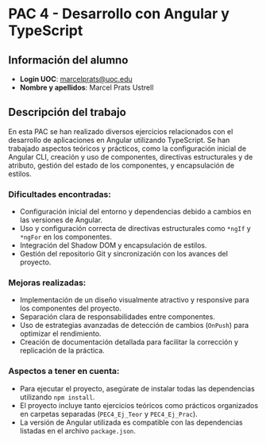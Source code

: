 # PAC 4 - Desarrollo con Angular y TypeScript

## Información del alumno
- **Login UOC**: marcelprats@uoc.edu
- **Nombre y apellidos**: Marcel Prats Ustrell

## Descripción del trabajo
En esta PAC se han realizado diversos ejercicios relacionados con el desarrollo de aplicaciones en Angular utilizando TypeScript. Se han trabajado aspectos teóricos y prácticos, como la configuración inicial de Angular CLI, creación y uso de componentes, directivas estructurales y de atributo, gestión del estado de los componentes, y encapsulación de estilos.

### Dificultades encontradas:
- Configuración inicial del entorno y dependencias debido a cambios en las versiones de Angular.
- Uso y configuración correcta de directivas estructurales como `*ngIf` y `*ngFor` en los componentes.
- Integración del Shadow DOM y encapsulación de estilos.
- Gestión del repositorio Git y sincronización con los avances del proyecto.

### Mejoras realizadas:
- Implementación de un diseño visualmente atractivo y responsive para los componentes del proyecto.
- Separación clara de responsabilidades entre componentes.
- Uso de estrategias avanzadas de detección de cambios (`OnPush`) para optimizar el rendimiento.
- Creación de documentación detallada para facilitar la corrección y replicación de la práctica.

### Aspectos a tener en cuenta:
- Para ejecutar el proyecto, asegúrate de instalar todas las dependencias utilizando `npm install`.
- El proyecto incluye tanto ejercicios teóricos como prácticos organizados en carpetas separadas (`PEC4_Ej_Teor` y `PEC4_Ej_Prac`).
- La versión de Angular utilizada es compatible con las dependencias listadas en el archivo `package.json`.

